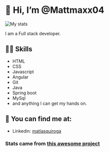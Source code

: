 
# 👋 Hi, I’m @Mattmaxx04

![My stats](https://github-readme-stats.vercel.app/api?username=Mattmaxx04&count_private=true&show_icons=true&theme=radical)

I am a Full stack developer.

## 💪🏼 Skills
- HTML
- CSS
- Javascript
- Angular
- Git
- Java
- Spring boot
- MySql
- and anything I can get my hands on.

## 👀 You can find me at:
- Linkedin: [matíasquiroga](https://www.linkedin.com/in/matíasquiroga/)



### Stats came from [this awesome project](https://github.com/anuraghazra/github-readme-stats)


<!--
**Mattmaxx04/Mattmaxx04** is a ✨ _special_ ✨ repository because its `README.md` (this file) appears on your GitHub profile.

Here are some ideas to get you started:

- 🔭 I’m currently working on ...
- 🌱 I’m currently learning ...
- 👯 I’m looking to collaborate on ...
- 🤔 I’m looking for help with ...
- 💬 Ask me about ...
- 📫 How to reach me: ...
- 😄 Pronouns: ...
- ⚡ Fun fact: ...
-->
